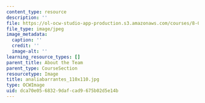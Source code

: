 ```yaml
---
content_type: resource
description: ''
file: https://ol-ocw-studio-app-production.s3.amazonaws.com/courses/8-01sc-classical-mechanics-fall-2016/dca70e0568329dafcad9675b02d5e14b_analiabarrantes_110x110.jpg
file_type: image/jpeg
image_metadata:
  caption: ''
  credit: ''
  image-alt: ''
learning_resource_types: []
parent_title: About the Team
parent_type: CourseSection
resourcetype: Image
title: analiabarrantes_110x110.jpg
type: OCWImage
uid: dca70e05-6832-9daf-cad9-675b02d5e14b
---
```

